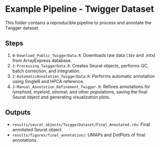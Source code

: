 # Example Pipeline - Twigger Dataset

This folder contains a reproducible pipeline to process and annotate the Twigger dataset.

## Steps

1. `0-Download_Public_TwiggerData.R`: Downloads raw data (.tsv and .mtx) from ArrayExpress database.
2. `1-Processing_TwiggerData.R`: Creates Seurat objects, performs QC, batch correction, and integration.
3. `2-AutomaticAnnotation_TwiggerData.R`: Performs automatic annotation using SingleR and HPCA reference.
4. `3-Manual_Annotation_Refinement_Twigger.R`: Refines annotations for lymphoid, myeloid, stromal, and other populations, saving the final Seurat object and generating visualization plots.

## Outputs

- `results/seurat_objects/TwiggerDataset/Final_Annotated.rds`: Final annotated Seurat object.
- `results/figures/final_annotation/`: UMAPs and DotPlots of final annotations.
